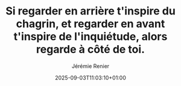 ---
layout: post
title: "Si regarder en arrière t'inspire du chagrin, et regarder en avant t'inspire de l'inquiétude, alors regarde à côté de toi."
link: "https://mastodon.social/@skynebula/115139640781095415"
author: Jérémie Renier
published_date: N/A
description: ""
language: fr
categories: "citations"
tags: "réflexion"
og-tags: "réflexion"
date: "2025-09-03T11:03:10+01:00"
permalink: /:categories/:year/:month/:day/:title/
---
